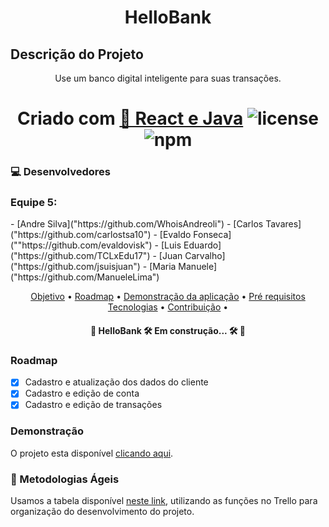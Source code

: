<h1 align="center">HelloBank</h1>

## Descrição do Projeto

<p align="center">Use um banco digital inteligente para suas transações.</p>

<h1 align="center">
  Criado com <a href="https://pt-br.reactjs.org/">🔗 React e Java</a> 
  <img alt="license" src="https://img.shields.io/npm/l/m?color=blue&style=plastic" />
 <img alt="npm" src="https://img.shields.io/npm/v/node?color=blue&logo=Node.js&logoColor=dark%20green">
</h1>

### 💻 Desenvolvedores

<h3>Equipe 5: </h3>
- [Andre Silva]("https://github.com/WhoisAndreoli")
- [Carlos Tavares]("https://github.com/carlostsa10")
- [Evaldo Fonseca](""https://github.com/evaldovisk")
- [Luis Eduardo]("https://github.com/TCLxEdu17")
- [Juan Carvalho]("https://github.com/jsuisjuan")
- [Maria Manuele]("https://github.com/ManueleLima")

<p align="center">
 <a href="#objetivo">Objetivo</a> •
 <a href="#roadmap">Roadmap</a> • 
 <a href="#Demonstração">Demonstração da aplicação</a> • 
 <a href="#requisitos">Pré requisitos</a>
 <a href="#tecnologias">Tecnologias</a> • 
 <a href="#contribuição">Contribuição</a> • 
</p>

<h4 align="center"> 
	🚧  HelloBank 🛠️ Em construção... 🛠️  🚧
</h4>

### Roadmap

- [x] Cadastro e atualização dos dados do cliente
- [x] Cadastro e edição de conta
- [x] Cadastro e edição de transações

### Demonstração

O projeto esta disponível [clicando aqui](#).

### 📑 Metodologias Ágeis 

Usamos a tabela disponível [neste link](https://trello.com/b/Xkl1XdwH/kanban-quadro-modelo), utilizando as funções no Trello para organização do desenvolvimento do projeto.

